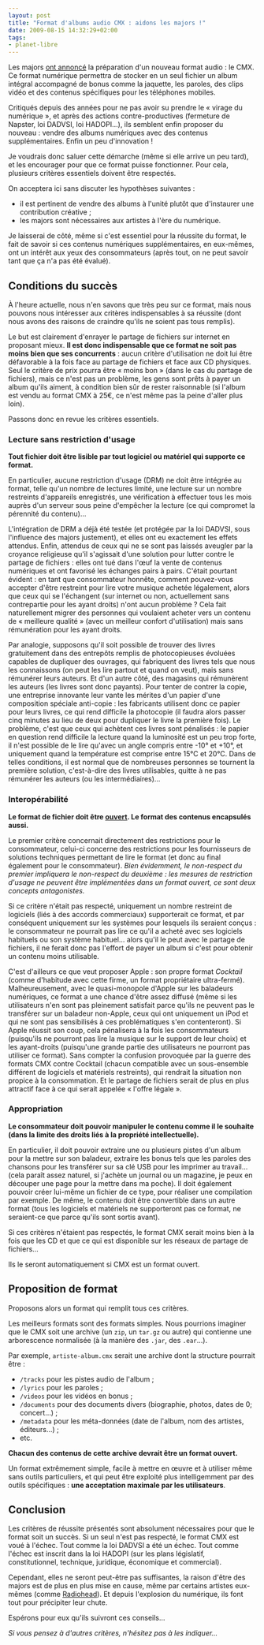 ```yaml
---
layout: post
title: "Format d'albums audio CMX : aidons les majors !"
date: 2009-08-15 14:32:29+02:00
tags:
- planet-libre
---
```


Les majors [ont annoncé][zdnet] la préparation d'un nouveau format audio : le
CMX. Ce format numérique permettra de stocker en un seul fichier un album
intégral accompagné de bonus comme la jaquette, les paroles, des clips vidéo et
des contenus spécifiques pour les téléphones mobiles.

[zdnet]: http://www.zdnet.fr/actualites/informatique/0,39040745,39704483,00.htm

Critiqués depuis des années pour ne pas avoir su prendre le « virage du
numérique », et après des actions contre-productives (fermeture de Napster, loi
DADVSI, loi HADOPI…), ils semblent enfin proposer du nouveau : vendre des albums
numériques avec des contenus supplémentaires. Enfin un peu d'innovation !

Je voudrais donc saluer cette démarche (même si elle arrive un peu tard), et les
encourager pour que ce format puisse fonctionner. Pour cela, plusieurs critères
essentiels doivent être respectés.

On acceptera ici sans discuter les hypothèses suivantes :

  * il est pertinent de vendre des albums à l'unité plutôt que d'instaurer une
    contribution créative ;
  * les majors sont nécessaires aux artistes à l'ère du numérique.

Je laisserai de côté, même si c'est essentiel pour la réussite du format, le
fait de savoir si ces contenus numériques supplémentaires, en eux-mêmes, ont un
intérêt aux yeux des consommateurs (après tout, on ne peut savoir tant que ça
n'a pas été évalué).


## Conditions du succès

À l'heure actuelle, nous n'en savons que très peu sur ce format, mais nous
pouvons nous intéresser aux critères indispensables à sa réussite (dont nous
avons des raisons de craindre qu'ils ne soient pas tous remplis).

Le but est clairement d'enrayer le partage de fichiers sur internet en proposant
mieux. **Il est donc indispensable que ce format ne soit pas moins bien que ses
concurrents** : aucun critère d'utilisation ne doit lui être défavorable à la
fois face au partage de fichiers et face aux CD physiques. Seul le critère de
prix pourra être « moins bon » (dans le cas du partage de fichiers), mais ce
n'est pas un problème, les gens sont prêts à payer un album qu'ils aiment, à
condition bien sûr de rester raisonnable (si l'album est vendu au format CMX à
25€, ce n'est même pas la peine d'aller plus loin).

Passons donc en revue les critères essentiels.


### Lecture sans restriction d'usage

**Tout fichier doit être lisible par tout logiciel ou matériel qui supporte ce
format.**

En particulier, aucune restriction d'usage (DRM) ne doit être intégrée au
format, telle qu'un nombre de lectures limité, une lecture sur un nombre
restreints d'appareils enregistrés, une vérification à effectuer tous les mois
auprès d'un serveur sous peine d'empêcher la lecture (ce qui compromet la
pérennité du contenu)…

L'intégration de DRM a déjà été testée (et protégée par la loi DADVSI, sous
l'influence des majors justement), et elles ont eu exactement les effets
attendus. Enfin, attendus de ceux qui ne se sont pas laissés aveugler par la
croyance religieuse qu'il s'agissait d'une solution pour lutter contre le
partage de fichiers : elles ont tué dans l'œuf la vente de contenus numériques
et ont favorisé les échanges pairs à pairs. C'était pourtant évident : en tant
que consommateur honnête, comment pouvez-vous accepter d'être restreint pour
lire votre musique achetée légalement, alors que ceux qui se l'échangent (sur
internet ou non, actuellement sans contrepartie pour les ayant droits) n'ont
aucun problème ? Cela fait naturellement migrer des personnes qui voulaient
acheter vers un contenu de « meilleure qualité » (avec un meilleur confort
d'utilisation) mais sans rémunération pour les ayant droits.

Par analogie, supposons qu'il soit possible de trouver des livres gratuitement
dans des entrepôts remplis de photocopieuses évoluées capables de dupliquer des
ouvrages, qui fabriquent des livres tels que nous les connaissons (on peut les
lire partout et quand on veut), mais sans rémunérer leurs auteurs. Et d'un autre
côté, des magasins qui rémunèrent les auteurs (les livres sont donc payants).
Pour tenter de contrer la copie, une entreprise innovante leur vante les mérites
d'un papier d'une composition spéciale anti-copie : les fabricants utilisent
donc ce papier pour leurs livres, ce qui rend difficile la photocopie (il faudra
alors passer cinq minutes au lieu de deux pour dupliquer le livre la première
fois). Le problème, c'est que ceux qui achètent ces livres sont pénalisés : le
papier en question rend difficile la lecture quand la luminosité est un peu trop
forte, il n'est possible de le lire qu'avec un angle compris entre -10° et +10°,
et uniquement quand la température est comprise entre 15°C et 20°C. Dans de
telles conditions, il est normal que de nombreuses personnes se tournent la
première solution, c'est-à-dire des livres utilisables, quitte à ne pas
rémunérer les auteurs (ou les intermédiaires)…


### Interopérabilité

**Le format de fichier doit être [ouvert][]. Le format des contenus encapsulés
aussi.**

[ouvert]: http://fr.wikipedia.org/wiki/Format_ouvert

Le premier critère concernait directement des restrictions pour le consommateur,
celui-ci concerne des restrictions pour les fournisseurs de solutions techniques
permettant de lire le format (et donc au final également pour le consommateur).
_Bien évidemment, le non-respect du premier impliquera le non-respect du
deuxième : les mesures de restriction d'usage ne peuvent être implémentées dans
un format ouvert, ce sont deux concepts antagonistes._

Si ce critère n'était pas respecté, uniquement un nombre restreint de logiciels
(liés à des accords commerciaux) supporterait ce format, et par conséquent
uniquement sur les systèmes pour lesquels ils seraient conçus : le consommateur
ne pourrait pas lire ce qu'il a acheté avec ses logiciels habituels ou son
système habituel… alors qu'il le peut avec le partage de fichiers, il ne ferait
donc pas l'effort de payer un album si c'est pour obtenir un contenu moins
utilisable.

C'est d'ailleurs ce que veut proposer Apple : son propre format _Cocktail_
(comme d'habitude avec cette firme, un format propriétaire ultra-fermé).
Malheureusement, avec le quasi-monopole d'Apple sur les baladeurs numériques, ce
format a une chance d'être assez diffusé (même si les utilisateurs n'en sont pas
pleinement satisfait parce qu'ils ne peuvent pas le transférer sur un baladeur
non-Apple, ceux qui ont uniquement un iPod et qui ne sont pas sensibilisés à ces
problématiques s'en contenteront). Si Apple réussit son coup, cela pénalisera à
la fois les consommateurs (puisqu'ils ne pourront pas lire la musique sur le
support de leur choix) et les ayant-droits (puisqu'une grande partie des
utilisateurs ne pourront pas utiliser ce format). Sans compter la confusion
provoquée par la guerre des formats CMX contre Cocktail (chacun compatible avec
un sous-ensemble différent de logiciels et matériels restreints), qui rendrait
la situation non propice à la consommation. Et le partage de fichiers serait de
plus en plus attractif face à ce qui serait appelée « l'offre légale ».


### Appropriation

**Le consommateur doit pouvoir manipuler le contenu comme il le souhaite (dans
la limite des droits liés à la propriété intellectuelle).**

En particulier, il doit pouvoir extraire une ou plusieurs pistes d'un album pour
la mettre sur son baladeur, extraire les bonus tels que les paroles des chansons
pour les transférer sur sa clé USB pour les imprimer au travail… (cela paraît
assez naturel, si j'achète un journal ou un magazine, je peux en découper une
page pour la mettre dans ma poche). Il doit également pouvoir créer lui-même un
fichier de ce type, pour réaliser une compilation par exemple. De même, le
contenu doit être convertible dans un autre format (tous les logiciels et
matériels ne supporteront pas ce format, ne seraient-ce que parce qu'ils sont
sortis avant).

Si ces critères n'étaient pas respectés, le format CMX serait moins bien à la
fois que les CD et que ce qui est disponible sur les réseaux de partage de
fichiers…

Ils le seront automatiquement si CMX est un format ouvert.


## Proposition de format

Proposons alors un format qui remplit tous ces critères.

Les meilleurs formats sont des formats simples. Nous pourrions imaginer que le
CMX soit une archive (un `zip`, un `tar.gz` ou autre) qui contienne une
arborescence normalisée (à la manière des `.jar`, des `.ear`…).

Par exemple, `artiste-album.cmx` serait une archive dont la structure pourrait
être :

  * `/tracks` pour les pistes audio de l'album ;
  * `/lyrics` pour les paroles ;
  * `/videos` pour les vidéos en bonus ;
  * `/documents` pour des documents divers (biographie, photos, dates de 0;
    concert…) ;
  * `/metadata` pour les méta-données (date de l'album, nom des artistes,
    éditeurs…) ;
  * etc.


**Chacun des contenus de cette archive devrait être un format ouvert.**

Un format extrêmement simple, facile à mettre en œuvre et à utiliser même sans
outils particuliers, et qui peut être exploité plus intelligemment par des
outils spécifiques : **une acceptation maximale par les utilisateurs**.


## Conclusion

Les critères de réussite présentés sont absolument nécessaires pour que le
format soit un succès. Si un seul n'est pas respecté, le format CMX est voué à
l'échec. Tout comme la loi DADVSI a été un échec. Tout comme l'échec est inscrit
dans la loi HADOPI (sur les plans législatif, constitutionnel, technique,
juridique, économique et commercial).

Cependant, elles ne seront peut-être pas suffisantes, la raison d'être des
majors est de plus en plus mise en cause, même par certains artistes eux-mêmes
(comme [Radiohead][]). Et depuis l'explosion du numérique, ils font tout pour
précipiter leur chute.

[radiohead]: http://www.radiohead.fr/Bye-Bye-majors

Espérons pour eux qu'ils suivront ces conseils…

_Si vous pensez à d'autres critères, n'hésitez pas à les indiquer…_
